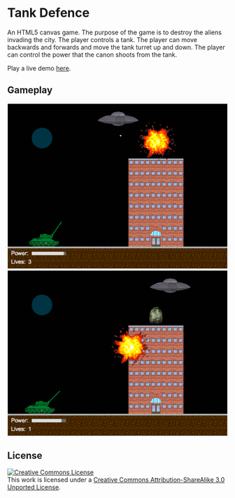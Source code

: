 # Tank Defence

An HTML5 canvas game. The purpose of the game is to destroy the aliens invading the city. The player controls a tank. The player can move backwards and forwards and move the tank turret up and down. The player can control the power that the canon shoots from the tank.

Play a live demo [here](http://www.codecity.ca/projects/tank_defence).

## Gameplay

![tank defence 1](tank_defence-1.png)
![tank defence 2](tank_defence-2.png)

## License

<a rel="license" href="http://creativecommons.org/licenses/by-sa/3.0/"><img alt="Creative Commons License" style="border-width:0" src="https://i.creativecommons.org/l/by-sa/3.0/88x31.png" /></a><br />This work is licensed under a <a rel="license" href="http://creativecommons.org/licenses/by-sa/3.0/">Creative Commons Attribution-ShareAlike 3.0 Unported License</a>.
